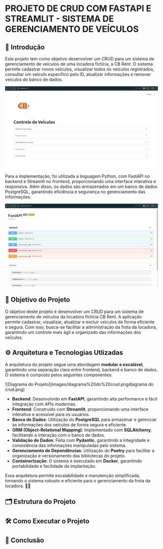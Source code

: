 # PROJETO DE CRUD COM FASTAPI E STREAMLIT - SISTEMA DE GERENCIAMENTO DE VEÍCULOS



## 📌 Introdução 
Este projeto tem como objetivo desenvolver um CRUD para um sistema de gerenciamento de veículos de uma locadora fictícia, a CB Rent. 
O sistema permite cadastrar novos veículos, visualizar todos os veículos registrados, consultar um veículo específico pelo ID, 
atualizar informações e remover veículos do banco de dados.

![Frontend](images/crud%20frontend.png)


Para a implementação, foi utilizada a linguagem Python, com FastAPI no backend e Streamlit no frontend,
proporcionando uma interface interativa e responsiva. Além disso, os dados são armazenados em um banco de dados PostgreSQL,
garantindo eficiência e segurança no gerenciamento das informações.

![Frontend](images/crud%20backend.png)

## 🧰 Objetivo do Projeto
O objetivo deste projeto é desenvolver um CRUD para um sistema de gerenciamento de veículos da locadora fictícia CB Rent. 
A aplicação permite cadastrar, visualizar, atualizar e excluir veículos de forma eficiente e segura. Com isso,
busca-se facilitar a administração da frota da locadora, garantindo um controle mais ágil e organizado das informações dos veículos.


## ⚙️ Arquitetura e Tecnologias Utlizadas
A arquitetura do projeto segue uma abordagem **modular e escalável**, garantindo uma separação clara entre frontend, backend e banco de dados. O sistema é composto pelos seguintes componentes:  

![Diagrama do Projeto](images/diagrama%20do%20crud.pngdiagrama do crud.png)


- **Backend**: Desenvolvido em **FastAPI**, garantindo alta performance e fácil integração com APIs modernas.  
- **Frontend**: Construído com **Streamlit**, proporcionando uma interface interativa e acessível para os usuários.  
- **Banco de Dados**: Utilização do **PostgreSQL** para armazenar e gerenciar as informações dos veículos de forma segura e eficiente.  
- **ORM (Object-Relational Mapping)**: Implementado com **SQLAlchemy**, facilitando a interação com o banco de dados.  
- **Validação de Dados**: Feita com **Pydantic**, garantindo a integridade e consistência das informações manipuladas pelo sistema.  
- **Gerenciamento de Dependências**: Utilização do **Poetry** para facilitar a organização e versionamento das bibliotecas do projeto.  
- **Containerização**: O sistema é executado em **Docker**, garantindo portabilidade e facilidade de implantação.  

Essa arquitetura permite escalabilidade e manutenção simplificada, tornando o sistema robusto e eficiente para o gerenciamento da frota da locadora. 🚗💨  

## 🗂 Estrutura do Projeto



## 🛠 Como Executar o Projeto



## 📜 Conclusão 



